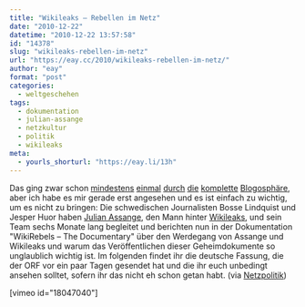 ```yaml
---
title: "Wikileaks – Rebellen im Netz"
date: "2010-12-22"
datetime: "2010-12-22 13:57:58"
id: "14378"
slug: "wikileaks-rebellen-im-netz"
url: "https://eay.cc/2010/wikileaks-rebellen-im-netz/"
author: "eay"
format: "post"
categories:
  - weltgeschehen
tags:
  - dokumentation
  - julian-assange
  - netzkultur
  - politik
  - wikileaks
meta:
  - yourls_shorturl: "https://eay.li/13h"
---
```


Das ging zwar schon [mindestens](http://www.misterhonk.de/blog/14120/wikileaks-dokumentation-wikirebels-the-documentary/) [einmal](http://www.netzpolitik.org/2010/wikirebels-dokumentation-uber-wikileaks/) [durch](http://hurkunde.wordpress.com/2010/12/11/wikileaks-documentary-new/) [die](http://www.spreeblick.com/2010/12/10/wikileaks-dokumentation-wikirebels/) [komplette](http://www.nerdcore.de/wp/2010/12/10/wikileaks-open-thread-operation-leakspin/) [Blogosphäre](http://alrightokee.de/medien/wikirebels-dokumentation-uber-wikileaks/), aber ich habe es mir gerade erst angesehen und es ist einfach zu wichtig, um es nicht zu bringen: Die schwedischen Journalisten Bosse Lindquist und Jesper Huor haben [Julian Assange](http://de.wikipedia.org/wiki/Julian_Assange), den Mann hinter [Wikileaks](http://de.wikipedia.org/wiki/WikiLeaks), und sein Team sechs Monate lang begleitet und berichten nun in der Dokumentation "WikiRebels – The Documentary" über den Werdegang von Assange und Wikileaks und warum das Veröffentlichen dieser Geheimdokumente so unglaublich wichtig ist. Im folgenden findet ihr die deutsche Fassung, die der ORF vor ein paar Tagen gesendet hat und die ihr euch unbedingt ansehen solltet, sofern ihr das nicht eh schon getan habt. (via [Netzpolitik](http://www.netzpolitik.org/2010/deutsche-version-wikileaks-%E2%80%93-rebellen-im-netz/))

\[vimeo id="18047040"\]
